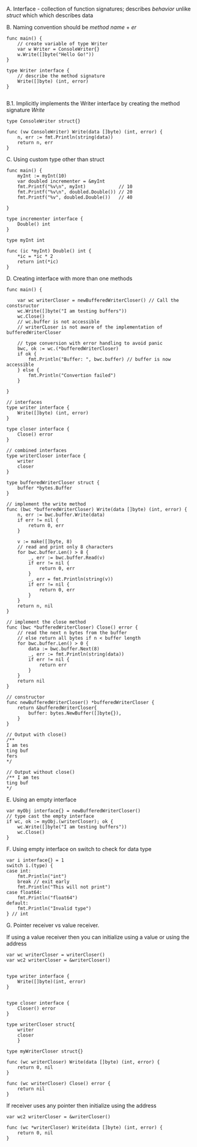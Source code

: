 A. Interface - collection of function signatures; describes _behavior_ unlike _struct_ which which describes data

B. Naming convention should be _method name_ + _er_

```
func main() {
	// create variable of type Writer
	var w Writer = ConsoleWriter{}
	w.Write([]byte("Hello Go!"))
}

type Writer interface {
	// describe the method signature
	Write([]byte) (int, error)
}


```

B.1. Implicitly implements the Writer interface by creating the method signature _Write_

```
type ConsoleWriter struct{}

func (vw ConsoleWriter) Write(data []byte) (int, error) {
	n, err := fmt.Println(string(data))
	return n, err
}
```

C. Using custom type other than struct

```
func main() {
	myInt := myInt(10)
	var doubled incrementer = &myInt
	fmt.Printf("%v\n", myInt)            // 10
	fmt.Printf("%v\n", doubled.Double()) // 20
	fmt.Printf("%v", doubled.Double())   // 40

}

type incrementer interface {
	Double() int
}

type myInt int

func (ic *myInt) Double() int {
	*ic = *ic * 2
	return int(*ic)
}
```

D. Creating interface with more than one methods

```
func main() {

	var wc writerCloser = newBufferedWriterCloser() // Call the constsructor
	wc.Write([]byte("I am testing buffers"))
	wc.Close()
	// wc.buffer is not accessible
	// writerCLoser is not aware of the implementation of bufferedWriterCloser

	// type conversion with error handling to avoid panic
	bwc, ok := wc.(*bufferedWriterCloser)
	if ok {
		fmt.Println("Buffer: ", bwc.buffer) // buffer is now accessible
	} else {
		fmt.Println("Convertion failed")
	}

}

// interfaces
type writer interface {
	Write([]byte) (int, error)
}

type closer interface {
	Close() error
}

// combined interfaces
type writerCloser interface {
	writer
	closer
}

type bufferedWriterCloser struct {
	buffer *bytes.Buffer
}

// implement the write method
func (bwc *bufferedWriterCloser) Write(data []byte) (int, error) {
	n, err := bwc.buffer.Write(data)
	if err != nil {
		return 0, err
	}

	v := make([]byte, 8)
	// read and print only 8 characters
	for bwc.buffer.Len() > 8 {
		_, err := bwc.buffer.Read(v)
		if err != nil {
			return 0, err
		}
		_, err = fmt.Println(string(v))
		if err != nil {
			return 0, err
		}
	}
	return n, nil
}

// implement the close method
func (bwc *bufferedWriterCloser) Close() error {
	// read the next n bytes from the buffer
	// else return all bytes if n < buffer length
	for bwc.buffer.Len() > 0 {
		data := bwc.buffer.Next(8)
		_, err := fmt.Println(string(data))
		if err != nil {
			return err
		}
	}
	return nil
}

// constructor
func newBufferedWriterCloser() *bufferedWriterCloser {
	return &bufferedWriterCloser{
		buffer: bytes.NewBuffer([]byte{}),
	}
}

// Output with close()
/**
I am tes
ting buf
fers
*/

// Output without close()
/** I am tes
ting buf
*/
```

E. Using an empty interface

```
var myObj interface{} = newBufferedWriterCloser()
// type cast the empty interface
if wc, ok := myObj.(writerCloser); ok {
	wc.Write([]byte("I am testing buffers"))
	wc.Close()
}
```

F. Using empty interface on switch to check for data type

```
var i interface{} = 1
switch i.(type) {
case int:
    fmt.Println("int")
    break // exit early
    fmt.Println("This will not print")
case float64:
    fmt.Println("float64")
default:
    fmt.Println("Invalid type")
} // int
```

G. Pointer receiver vs value receiver.

If using a value receiver then you can initialize using a value or using the address

```
var wc writerCloser = writerCloser()
var wc2 writerCloser = &writerCloser()


type writer interface {
	Write([]byte)(int, error)
}


type closer interface {
	Closer() error
}

type writerCloser struct{
	writer
	closer
	}

type myWriterCloser struct{}

func (wc writerCloser) Write(data []byte) (int, error) {
	return 0, nil
}

func (wc writerCloser) Close() error {
	return nil
}
```

If receiver uses any pointer then initialize using the address

```
var wc2 writerCloser = &writerCloser()

func (wc *writerCloser) Write(data []byte) (int, error) {
	return 0, nil
}
```
